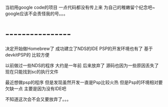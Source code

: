 当初用google code的项目
一点代码都没有传上来
为自己的稚嫩留个纪念吧~
google应该不会责怪我的号。。。
# ---------------- #
决定开始做Homebrew了
成功建立了NDS的IDE
PSP的开发环境也有了
基于devkitPSP的
比较方便

以前做过一些NDS的程序
大约是一年前
后来放弃了
源码也因为一些原因丢失了
现在只能找到sc的执行文件

最近想做psp的程序
但是发现虽然开发一直是Psp比较火热
但是Psp的环境相对要欠缺一点
主要是因为没有IDE吧

不知道这次会不会又要放弃了。。。